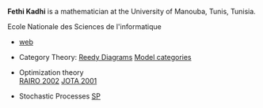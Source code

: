 __Fethi Kadhi__ is a mathematician at the University of Manouba, Tunis, Tunisia.

Ecole Nationale des Sciences de l'informatique 

* [web](https://sites.google.com/a/ensi-uma.tn/fethi-kadhi/home)

* Category Theory: [Reedy Diagrams](https://arxiv.org/pdf/1609.09623.pdf) [Model categories](https://arxiv.org/pdf/1610.06535.pdf)

* Optimization theory  
[RAIRO 2002](https://www.researchgate.net/publication/245276868_Generalized_Characterization_of_the_Convex_Envelope_of_a_Function) 
[JOTA 2001](http://faculty.uoh.edu.sa/f.kadhi/cv2010.files/first%20paper.pdf)

* Stochastic Processes
[SP](https://sites.google.com/a/ensi-uma.tn/fethi-kadhi/stochastic-processes)